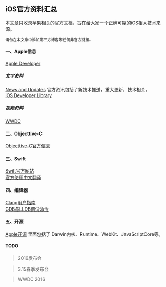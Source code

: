 ## iOS官方资料汇总

本文章只收录苹果相关的官方文档，旨在给大家一个正确可靠的iOS相关技术来源。  

    请勿在本文章中添加第三方博客等任何非官方链接。


#### 一、Apple信息
[Apple Developer](https://developer.apple.com)

##### 文字资料
[News and Updates](https://developer.apple.com/news/) 官方资讯包括了新技术推送，重大更新，技术相关。  
[iOS Developer Library](https://developer.apple.com/library/ios/navigation/)

##### 视频资料
[WWDC](https://developer.apple.com/videos/)  

#### 二、Objecttive-C
[Objecttive-C官方信息](https://developer.apple.com/library/mac/documentation/Cocoa/Conceptual/ProgrammingWithObjectiveC/RevisionHistory.html#//apple_ref/doc/uid/TP40011210-CH99-SW1)
#### 三、Swift
[Swift官方网站](https://swift.org)  
[官方使用中文翻译](https://github.com/numbbbbb/the-swift-programming-language-in-chinese)

#### 四、编译器
[Clang用户指南](http://clang.llvm.org/docs/UsersManual.html)  
[GDB与LLDB调试命令](http://lldb.llvm.org/lldb-gdb.html)

#### 五、开源
[Apple开源](https://opensource.apple.com) 里面包括了 Darwin内核、Runtime、WebKit、JavaScriptCore等。

#### TODO
> 2016发布会  

> 3.15春季发布会  

> WWDC 2016
